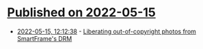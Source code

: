 # [Published on 2022-05-15](index.md)

* [2022-05-15, 12:12:38](https://news.ycombinator.com/item?id=31387092) - [Liberating out-of-copyright photos from SmartFrame's DRM](https://shkspr.mobi/blog/2022/05/liberating-out-of-copyright-photos-from-smartframes-drm/)
